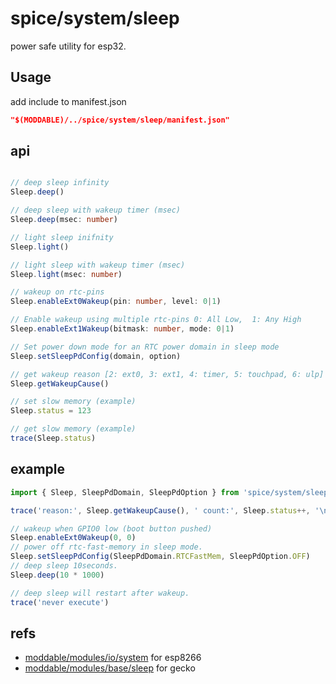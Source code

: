 spice/system/sleep
================

power safe utility for esp32.

Usage
----------------
add include to manifest.json

```json
"$(MODDABLE)/../spice/system/sleep/manifest.json"
```

api
----------------

```typescript

// deep sleep infinity
Sleep.deep()

// deep sleep with wakeup timer (msec)
Sleep.deep(msec: number)

// light sleep inifnity
Sleep.light()

// light sleep with wakeup timer (msec)
Sleep.light(msec: number)

// wakeup on rtc-pins
Sleep.enableExt0Wakeup(pin: number, level: 0|1)

// Enable wakeup using multiple rtc-pins 0: All Low,  1: Any High
Sleep.enableExt1Wakeup(bitmask: number, mode: 0|1)

// Set power down mode for an RTC power domain in sleep mode
Sleep.setSleepPdConfig(domain, option)

// get wakeup reason [2: ext0, 3: ext1, 4: timer, 5: touchpad, 6: ulp]
Sleep.getWakeupCause()

// set slow memory (example)
Sleep.status = 123

// get slow memory (example)
trace(Sleep.status)
```


example
-----------------

```javascript
import { Sleep, SleepPdDomain, SleepPdOption } from 'spice/system/sleep'

trace('reason:', Sleep.getWakeupCause(), ' count:', Sleep.status++, '\n')

// wakeup when GPIO0 low (boot button pushed)
Sleep.enableExt0Wakeup(0, 0)
// power off rtc-fast-memory in sleep mode.
Sleep.setSleepPdConfig(SleepPdDomain.RTCFastMem, SleepPdOption.OFF)
// deep sleep 10seconds.
Sleep.deep(10 * 1000)

// deep sleep will restart after wakeup.
trace('never execute')
```


refs
------------------
* [moddable/modules/io/system](https://github.com/Moddable-OpenSource/moddable/blob/public/modules/io/system/) for esp8266
* [moddable/modules/base/sleep](https://github.com/Moddable-OpenSource/moddable/tree/public/modules/base/sleep/) for gecko
